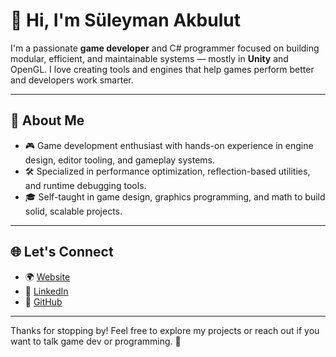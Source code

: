 # 👋 Hi, I'm Süleyman Akbulut

I'm a passionate **game developer** and C# programmer focused on building modular, efficient, and maintainable systems — mostly in **Unity** and OpenGL. I love creating tools and engines that help games perform better and developers work smarter.

---

## 🚀 About Me

- 🎮 Game development enthusiast with hands-on experience in engine design, editor tooling, and gameplay systems.  
- 🛠️ Specialized in performance optimization, reflection-based utilities, and runtime debugging tools.  
- 🎓 Self-taught in game design, graphics programming, and math to build solid, scalable projects.

---

## 🌐 Let's Connect

- 🌍 [Website](https://www.suleymanakbulut.me)  
- 💼 [LinkedIn](https://www.linkedin.com/in/s%C3%BCleymanakblt77/)  
- 🐙 [GitHub](https://github.com/SuleymanAkbulut)

---

Thanks for stopping by! Feel free to explore my projects or reach out if you want to talk game dev or programming. 🚀
